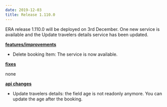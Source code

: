 ```yaml
---
date: 2019-12-03
title: Release 1.110.0
---
```

ERA release 1.110.0 will be deployed on 3rd December. One new service is available and the Update travelers details service has been updated.

<!--more-->

**<u>features/improvements</u>**

- Delete booking Item: The service is now available. 

**<u>fixes</u>**

none

**<u>api changes</u>**

- Update travelers details: the field age is not readonly anymore. You can update the age after the booking.
